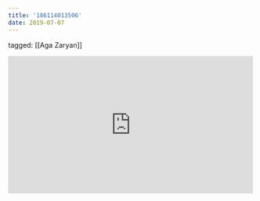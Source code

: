 ```yaml
---
title: '186114013506'
date: 2019-07-07
---
```

tagged: [[Aga Zaryan]]
<iframe allow="accelerometer; autoplay; clipboard-write; encrypted-media; gyroscope; picture-in-picture" allowfullscreen="" frameborder="0" height="281" id="youtube_iframe" src="https://www.youtube.com/embed/P0OAezfdmG8?feature=oembed&amp;enablejsapi=1&amp;origin=https://safe.txmblr.com&amp;wmode=opaque" width="500"></iframe>